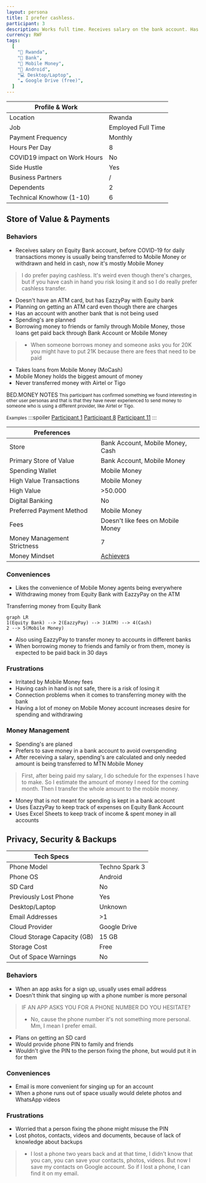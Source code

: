 ```yaml
---
layout: persona
title: I prefer cashless. 
participant: 3
description: Works full time. Receives salary on the bank account. Has a project on the side that doesn't generate any profits yet. Money is being stored in a bank account, mobile money and cash. Doesn't find cash safe and thinks Mobile Money is reliable. Uses Google Drive to back up data on the phone. Financial apps on the phone are protected with a password.
currency: RWF
tags:
  [
    "📍 Rwanda",
    "🏦 Bank",
    "💸 Mobile Money",
    "📱 Android",
    "💻 Desktop/Laptop",
    "☁️ Google Drive (free)",
  ]
---
```


| Profile & Work                |                    |
| ----------------------------- | ------------------ |
| Location                      | Rwanda             |
| Job                           | Employed Full Time |
| Payment Frequency             | Monthly            |
| Hours Per Day                 | 8                  |
| COVID19  impact on Work Hours | No                 |
| Side Hustle                   | Yes                |
| Business Partners             | /                  |
| Dependents                    | 2                  |
| Technical Knowhow (1-10)      | 6                  |

## Store of Value & Payments 

### Behaviors

- Receives salary on Equity Bank account, before COVID-19 for daily transactions money is usually being transferred to Mobile Money or withdrawn and held in cash, now it's mostly Mobile Money
> I do prefer paying cashless. It's weird even though there's charges, but if you have cash in hand you risk losing it and so I do really prefer cashless transfer.
- Doesn't have an ATM card, but has EazzyPay with Equity bank
- Planning on getting an ATM card even though there are charges
- Has an account with another bank that is not being used 
- Spending's are planned
- Borrowing money to friends or family through Mobile Money, those loans get paid back through Bank Account or Mobile Money
> - When someone borrows money and someone asks you for 20K you might have to put 21K  because there are fees that need to be paid
- Takes loans from Mobile Money (MoCash)
- Mobile Money holds the biggest amount of money
- Never transferred money with Airtel or Tigo

BED.MONEY NOTES
<small> This participant has confirmed something we found interesting in other user personas and that is that they have never experienced to send money to someone who is using a different provider, like Airtel or Tigo.</small>

 <small>Examples</small>
:::spoiler
[Participant 1](https://hackmd.io/04RB3mjmTZGrsUa2_ohCng)
[Participant 8](https://hackmd.io/EvD2QLufSAqa--nhqhOjeQ)
[Participant 11](https://hackmd.io/repBXgLySJqCVG0aLY0e_w)
:::

| Preferences                 |                                   |
| --------------------------- | --------------------------------- |
| Store                       | Bank Account, Mobile Money, Cash  |
| Primary Store of Value      | Bank Account, Mobile Money        |
| Spending Wallet             | Mobile Money                      |
| High Value Transactions     | Mobile Money                      |
| High Value                  | >50.000                           |
| Digital Banking             | No                                |
| Preferred Payment Method    | Mobile Money                      |
| Fees                        | Doesn't like fees on Mobile Money |
| Money Management Strictness | 7                                 |
| Money Mindset               | [Achievers]                       |

### Conveniences

- Likes the convenience of Mobile Money agents being everywhere 
- Withdrawing money from Equity Bank with EazzyPay on the ATM

Transferring money from Equity Bank 
```mermaid
graph LR
1(Equity Bank) --> 2(EazzyPay) --> 3(ATM) --> 4(Cash)
2 --> 5(Mobile Money)
```
- Also using EazzyPay to transfer money to accounts in different banks
- When borrowing money to friends and family or from them, money is expected to be paid back in 30 days

### Frustrations

- Irritated by Mobile Money fees
- Having cash in hand is not safe, there is a risk of losing it
- Connection problems when it comes to transferring money with the bank
- Having a lot of money on Mobile Money account increases desire for spending and withdrawing

### Money Management

- Spending's are planed
- Prefers to save money in a bank account to avoid overspending
- After receiving a salary, spending's are calculated and only needed amount is being transferred to MTN Mobile Money
> First, after being paid my salary, I do schedule for the expenses I have to make. So I estimate the amount of money I need for the coming month. Then I transfer the whole amount to the mobile money.
- Money that is not meant for spending is kept in a bank account
- Uses EazzyPay to keep track of expenses on Equity Bank Account
- Uses Excel Sheets to keep track of income & spent money in all accounts

## Privacy, Security & Backups

| Tech Specs                  |                |
| --------------------------- | -------------- |
| Phone Model                 | Techno Spark 3 |
| Phone OS                    | Android        |
| SD Card                     | No             |
| Previously Lost Phone       | Yes            |
| Desktop/Laptop              | Unknown        |
| Email Addresses             | >1             |
| Cloud Provider              | Google Drive   |
| Cloud Storage Capacity (GB) | 15 GB          |
| Storage Cost                | Free           |
| Out of Space Warnings       | No             |

### Behaviors

- When an app asks for a sign up, usually uses email address
- Doesn't think that singing up with a phone number is more personal
> IF AN APP ASKS YOU FOR A PHONE NUMBER DO YOU HESITATE?
>
> - No, cause the phone number it's not something more personal. Mm, I mean I prefer email.
- Plans on getting an SD card
- Would provide phone PIN to family and friends 
- Wouldn't give the PIN to the person fixing the phone, but would put it in for them

### Conveniences

- Email is more convenient for singing up for an account
- When a phone runs out of space usually would delete photos and WhatsApp videos

### Frustrations

- Worried that a person fixing the phone might misuse the PIN
- Lost photos, contacts, videos and documents, because of lack of knowledge about backups

> - I lost a phone two years back and at that time, I didn't know that you can, you can save your contacts, photos, videos. But now I save my contacts on Google account. So if I lost a phone, I can find it on my email.



[Achievers]: https://mindsets.fjordnet.com/the-four-money-mindsets/achievers